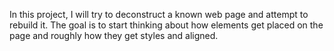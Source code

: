 In this project, I will try to deconstruct a known web page and attempt to rebuild it. 
The goal is to start thinking about how elements get placed on the page and roughly how they get styles and aligned.
